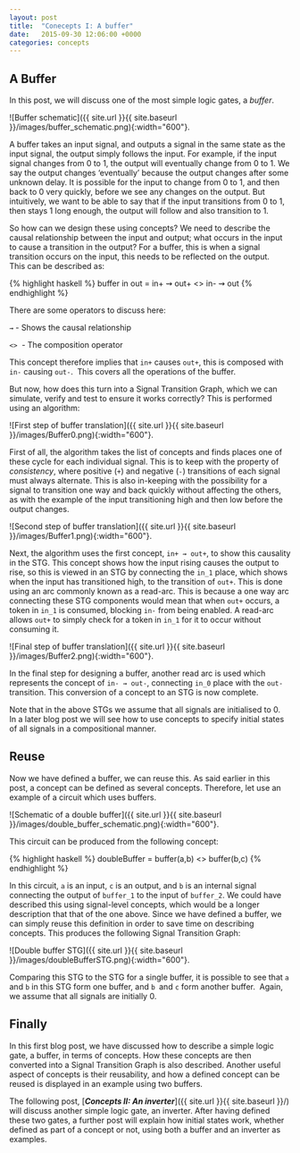 ```yaml
---
layout: post
title:  "Conecepts I: A buffer"
date:   2015-09-30 12:06:00 +0000
categories: concepts
---
```


A Buffer
--------

In this post, we will discuss one of the most simple logic gates, a *buffer*.

![Buffer schematic]({{ site.url }}{{ site.baseurl }}/images/buffer_schematic.png){:width="600"}.

A buffer takes an input signal, and outputs a signal in the same state as the
input signal, the output simply follows the input. For example, if the input
signal changes from 0 to 1, the output will eventually change from 0 to 1. We
say the output changes ‘eventually’ because the output changes after some
unknown delay. It is possible for the input to change from 0 to 1, and then
back to 0 very quickly, before we see any changes on the output. But
intuitively, we want to be able to say that if the input transitions from 0 to
1, then stays 1 long enough, the output will follow and also transition to 1.

So how can we design these using concepts? We need to describe the causal
relationship between the input and output; what occurs in the input to cause a
transition in the output? For a buffer, this is when a signal transition
occurs on the input, this needs to be reflected on the output.  This can be
described as:

{% highlight haskell %}
buffer in out = in+ ⇝ out+ <> in- ⇝ out
{% endhighlight %}

There are some operators to discuss here:

`⇝` - Shows the causal relationship

`<>`  - The composition operator

This concept therefore implies that `in+` causes `out+`, this is composed
with `in-` causing `out-`.  This covers all the operations of the buffer.

But now, how does this turn into a Signal Transition Graph, which we can
simulate, verify and test to ensure it works correctly? This is performed
using an algorithm:

![First step of buffer translation]({{ site.url }}{{ site.baseurl }}/images/Buffer0.png){:width="600"}.

First of all, the algorithm takes the list of concepts and finds places one of
these cycle for each individual signal. This is to keep with the property of
*consistency*, where positive (`+`) and negative (`-`) transitions of each
signal must always alternate. This is also in-keeping with the possibility for
a signal to transition one way and back quickly without affecting the others,
as with the example of the input transitioning high and then low before the
output changes.

![Second step of buffer translation]({{ site.url }}{{ site.baseurl }}/images/Buffer1.png){:width="600"}.

Next, the algorithm uses the first concept, `in+ ⇝ out+`, to show this
causality in the STG. This concept shows how the input rising causes the
output to rise, so this is viewed in an STG by connecting the `in_1` place,
which shows when the input has transitioned high, to the transition of
`out+`. This is done using an arc commonly known as a read-arc. This is
because a one way arc connecting these STG components would mean that when
`out+` occurs, a token in `in_1` is consumed, blocking `in-` from being
enabled. A read-arc allows `out+` to simply check for a token in `in_1`
for it to occur without consuming it.

![Final step of buffer translation]({{ site.url }}{{ site.baseurl }}/images/Buffer2.png){:width="600"}.

In the final step for designing a buffer, another read arc is used which
represents the concept of `in- ⇝ out-`, connecting `in_0` place with the
`out-` transition. This conversion of a concept to an STG is now complete.

Note that in the above STGs we assume that all signals are initialised to 0. 
In a later blog post we will see how to use concepts to specify initial states
of all signals in a compositional manner.

Reuse
-----

Now we have defined a buffer, we can reuse this. As said earlier in this post,
a concept can be defined as several concepts. Therefore, let use an example of
a circuit which uses buffers.

![Schematic of a double buffer]({{ site.url }}{{ site.baseurl }}/images/double_buffer_schematic.png){:width="600"}.

This circuit can be produced from the following concept:

{% highlight haskell %}
doubleBuffer = buffer(a,b) <> buffer(b,c)
{% endhighlight %}

In this circuit, `a` is an input, `c` is an output, and `b` is an internal
signal connecting the output of `buffer_1` to the input of `buffer_2`. We
could have described this using signal-level concepts, which would be a longer
description that that of the one above. Since we have defined a buffer, we can
simply reuse this definition in order to save time on describing concepts.
This produces the following Signal Transition Graph:

![Double buffer STG]({{ site.url }}{{ site.baseurl }}/images/doubleBufferSTG.png){:width="600"}.

Comparing this STG to the STG for a single buffer, it is possible to see that
`a` and `b` in this STG form one buffer, and `b `and `c` form another buffer. 
Again, we assume that all signals are initially 0.

Finally
-------

In this first blog post, we have discussed how to describe a simple logic
gate, a buffer, in terms of concepts. How these concepts are then converted
into a Signal Transition Graph is also described. Another useful aspect of
concepts is their reusability, and how a defined concept can be reused is
displayed in an example using two buffers.

The following post, [***Concepts II: An inverter***]({{ site.url }}{{ site.baseurl }}/) will discuss another simple
logic gate, an inverter. After having defined these two gates, a further post
will explain how initial states work, whether defined as part of a concept or
not, using both a buffer and an inverter as examples.